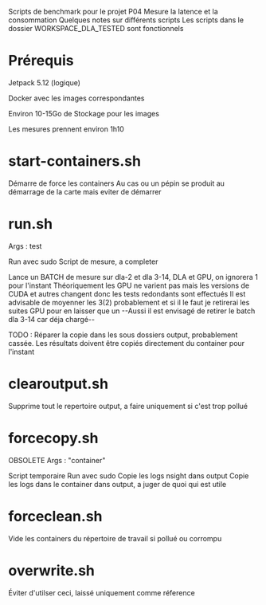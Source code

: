 Scripts de benchmark pour le projet P04
Mesure la latence et la consommation 
Quelques notes sur différents scripts
Les scripts dans le dossier WORKSPACE_DLA_TESTED sont fonctionnels

# Prérequis

Jetpack 5.12 (logique)

Docker avec les images correspondantes

Environ 10-15Go de Stockage pour les images

Les mesures prennent environ 1h10

# start-containers.sh

Démarre de force les containers
Au cas ou un pépin se produit au démarrage de la carte mais eviter de démarrer

# run.sh

Args : test

Run avec sudo
Script de mesure, a completer

Lance un BATCH de mesure sur dla-2 et dla 3-14, DLA et GPU, on ignorera 1 pour l'instant
Théoriquement les GPU ne varient pas mais les versions de CUDA et autres changent donc les tests redondants sont effectués
Il est advisable de moyenner les 3(2) probablement et si il le faut je retirerai les suites GPU pour en laisser que un
--Aussi il est envisagé de retirer le batch dla 3-14 car déja chargé--

TODO : Réparer la copie dans les sous dossiers output, probablement cassée. Les résultats doivent être copiés directement du container pour l'instant

# clearoutput.sh

Supprime tout le repertoire output, a faire uniquement si c'est trop pollué

# forcecopy.sh

OBSOLETE
Args : "container"

Script temporaire
Run avec sudo
Copie les logs nsight dans output
Copie les logs dans le container dans output, a juger de quoi qui est utile

# forceclean.sh

Vide les containers du répertoire de travail si pollué ou corrompu

# overwrite.sh 

Éviter d'utilser ceci, laissé uniquement comme réference
